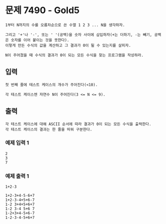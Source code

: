# 문제 7490 - Gold5
    1부터 N까지의 수를 오름차순으로 쓴 수열 1 2 3 ... N을 생각하자.
    
    그리고 '+'나 '-', 또는 ' '(공백)을 숫자 사이에 삽입하자(+는 더하기, -는 빼기, 공백은 숫자를 이어 붙이는 것을 뜻한다). 
    이렇게 만든 수식의 값을 계산하고 그 결과가 0이 될 수 있는지를 살피자.
    
    N이 주어졌을 때 수식의 결과가 0이 되는 모든 수식을 찾는 프로그램을 작성하라.

## 입력
    첫 번째 줄에 테스트 케이스의 개수가 주어진다(<10).
    
    각 테스트 케이스엔 자연수 N이 주어진다(3 <= N <= 9).

## 출력
    각 테스트 케이스에 대해 ASCII 순서에 따라 결과가 0이 되는 모든 수식을 출력한다. 
    각 테스트 케이스의 결과는 한 줄을 띄워 구분한다.

### 예제 입력 1
    2
    3
    7
### 예제 출력 1
    1+2-3
    
    1+2-3+4-5-6+7
    1+2-3-4+5+6-7
    1-2 3+4+5+6+7
    1-2 3-4 5+6 7
    1-2+3+4-5+6-7
    1-2-3-4-5+6+7